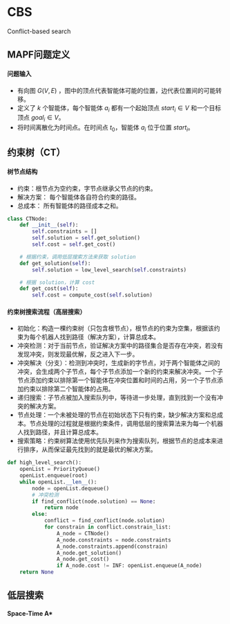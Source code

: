 # CBS
Conflict-based search

## MAPF问题定义
#### 问题输入
- 有向图  $G(V, E)$ ，图中的顶点代表智能体可能的位置，边代表位置间的可能转移。
- 定义了 $k$ 个智能体，每个智能体 $a_i$ 都有一个起始顶点 $start_i \in V$ 和一个目标顶点 $goal_i \in V$。
- 将时间离散化为时间点。在时间点 $t_0$，智能体 $a_i$ 位于位置 $start_i$。

## 约束树（CT）
#### 树节点结构
- 约束：根节点为空约束，字节点继承父节点的约束。
- 解决方案： 每个智能体各自符合约束的路径。
- 总成本： 所有智能体的路径成本之和。
```python
class CTNode:
    def __init__(self):
        self.constraints = []
        self.solution = self.get_solution()
        self.cost = self.get_cost()

    # 根据约束，调用低层搜索方法来获取 solution
    def get_solution(self):
        self.solution = low_level_search(self.constraints)

    # 根据 solution，计算 cost
    def get_cost(self):
        self.cost = compute_cost(self.solution)
```

#### 约束树搜索流程（高层搜索）
- 初始化：构造一棵约束树（只包含根节点），根节点的约束为空集，根据该约束为每个机器人找到路径（解决方案），计算总成本。
- 冲突检测：对于当前节点，验证解决方案中的路径集合是否存在冲突，若没有发现冲突，则发现最优解，反之进入下一步。
- 冲突解决（分支）：检测到冲突时，生成新的字节点，对于两个智能体之间的冲突，会生成两个子节点，每个子节点添加一个新的约束来解决冲突。一个子节点添加约束以排除第一个智能体在冲突位置和时间的占用，另一个子节点添加约束以排除第二个智能体的占用。
- 递归搜索：子节点被加入搜索队列中，等待进一步处理，直到找到一个没有冲突的解决方案。
- 节点处理：一个未被处理的节点在初始状态下只有约束，缺少解决方案和总成本。节点处理的过程就是根据约束条件，调用低层的搜索算法来为每一个机器人找到路径，并且计算总成本。
- 搜索策略：约束树算法使用优先队列来作为搜索队列，根据节点的总成本来进行排序，从而保证最先找到的就是最优的解决方案。

```python
def high_level_search():
    openList = PriorityQueue()
    openList.enqueue(root)
    while openList.__len__(): 
        node = openList.dequeue()
        # 冲突检测
        if find_conflict(node.solution) == None:
            return node
        else:
            conflict = find_conflict(node.solution)
            for constrain in conflict.constrain_list:
                A_node = CTNode()
                A_node.constraints = node.constraints
                A_node.constraints.append(constrain)
                A_node.get_solution()
                A_node.get_cost()
                if A_node.cost != INF: openList.enqueue(A_node)
    return None  
```
## 低层搜索
#### Space-Time A*
